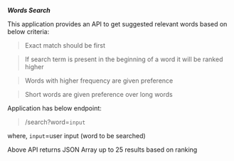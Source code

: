 ***Words Search***

This application provides an API to get suggested relevant words based on below criteria:
> Exact match should be first

> If search term is present in the beginning of a word it will be ranked higher

> Words with higher frequency are given preference

> Short words are given preference over long words 

Application has below endpoint:

> /search?word=`input`

where, `input`=user input (word to be searched)
    
Above API returns JSON Array up to 25 results based on ranking
